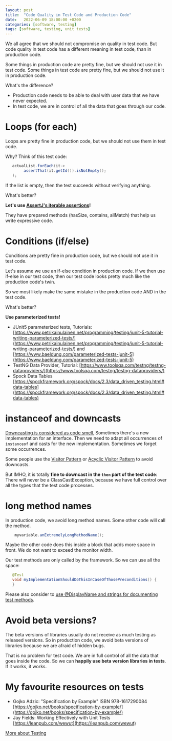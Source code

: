 ```yaml
---
layout: post
title:  "Code Quality in Test Code and Production Code"
date:   2022-06-09 18:00:00 +0200
categories: [software, testing]
tags: [software, testing, unit tests]
---
```

We all agree that we should not compromise on quality in test code.
But code quality in test code has a different meaning in test code, than in production code.

Some things in production code are pretty fine, but we should not use it in test code.
Some things in test code are pretty fine, but we should not use it in production code.

What's the difference?
* Production code needs to be able to deal with user data that we have never expected.
* In test code, we are in control of all the data that goes through our code.

# Loops (for each)
Loops are pretty fine in production code, but we should not use them in test code.

Why? Think of this test code:
```java
   actualList.forEach(it-> 
        assertThat(it.getId()).isNotEmpty();
   );
```
If the list is empty, then the test succeeds without verifying anything.

What's better?

**Let's use [AssertJ's iterable assertions](https://assertj.github.io/doc/#assertj-core-group-assertions)!**

They have prepared methods (hasSize, contains, allMatch) that help us write expressive code.

# Conditions (if/else)

Conditions are pretty fine in production code, but we should not use it in test code.

Let's assume we use an if-else condition in production code. 
If we then use if-else in our test code, then our test code looks pretty much like the production code's twin.

So we most likely make the same mistake in the production code AND in the test code.

What's better?

**Use parameterized tests!**

* JUnit5 parameterized tests, Tutorials: [https://www.petrikainulainen.net/programming/testing/junit-5-tutorial-writing-parameterized-tests/](https://www.petrikainulainen.net/programming/testing/junit-5-tutorial-writing-parameterized-tests/) and [https://www.baeldung.com/parameterized-tests-junit-5](https://www.baeldung.com/parameterized-tests-junit-5)
* TestNG Data Provider, Tutorial: [https://www.toolsqa.com/testng/testng-dataproviders/](https://www.toolsqa.com/testng/testng-dataproviders/)
* Spock Data Tables [https://spockframework.org/spock/docs/2.3/data_driven_testing.html#data-tables](https://spockframework.org/spock/docs/2.3/data_driven_testing.html#data-tables)

# instanceof and downcasts
[Downcasting is considered as code smell.](https://web.archive.org/web/20160318152013/http://codebetter.com/jeremymiller/2006/12/26/downcasting-is-a-code-smell/)
Sometimes there's a new implementation for an interface.
Then we need to adapt all occurrences of `instanceof` and casts for the new implementation.
Sometimes we forget some occurrences.

Some people use the [Visitor Pattern](https://en.wikipedia.org/wiki/Visitor_pattern) or [Acyclic Visitor Pattern](https://codecrafter.blogspot.com/2012/12/the-acyclic-visitor-pattern.html) to avoid downcasts.  

But IMHO, it is totally **fine to downcast in the `then` part of the test code**:
There will never be a ClassCastException, because we have full control over all the types that the test code processes.


# long method names
In production code, we avoid long method names. Some other code will call the method.
```java
    myvariable.anExtremelyLongMethodName();
```
Maybe the other code does this inside a block that adds more space in front. We do not want to exceed the monitor width.

Our test methods are only called by the framework. So we can use all the space:
```java
   @Test
   void myImplementationShouldDoThisInCaseOfThosePreconditions() {
   }
```
Please also consider to [use @DisplayName and strings for documenting test methods](https://joerg-pfruender.github.io/software/testing/2022/08/22/unittests1.html).

# Avoid beta versions?
The beta versions of libraries usually do not receive as much testing as released versions.
So in production code, we avoid beta versions of libraries because we are afraid of hidden bugs.

That is no problem for test code. We are in full control of all the data that goes inside the code.
So we can **happily use beta version libraries in tests**. If it works, it works.

# My favourite resources on tests
* Gojko Adzic: "Specification by Example" ISBN 978-1617290084 [https://gojko.net/books/specification-by-example/](https://gojko.net/books/specification-by-example/)
* Jay Fields: Working Effectively with Unit Tests [https://leanpub.com/wewut](https://leanpub.com/wewut) 

[More about Testing](/collections/testautomation.html)